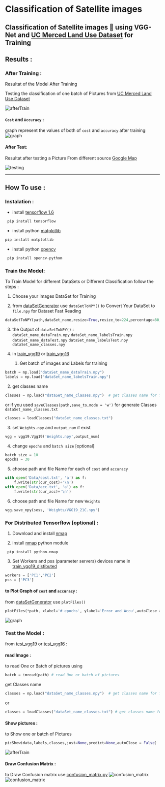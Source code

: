 # Classification of Satellite images

## Classification of Satellite images :rocket: using VGG-Net and [UC Merced Land Use Dataset](http://weegee.vision.ucmerced.edu/datasets/landuse.html) for Training
## Results :
### After Training : 
Resultat of the Model After Training

Testing the classification of one batch of Pictures from [UC Merced Land Use Dataset](http://weegee.vision.ucmerced.edu/datasets/landuse.html) 

![afterTrain](images/afterTrain.png ' classification of batch of pictre after Training')

#### `Cost` and `Accuracy` : 
graph represent the values of both of `cost` and `accuracy` after training 
![graph](images/graph.png 'graph')

#### After Test: 
 Resultat after testing a Picture From different source [Google Map](maps.google.com)
 
![testing](images/testing.png 'testing')
- - - -
## How To use :

### Instalation :

* install [tensorflow 1.6](https://github.com/SakhriHoussem/How-to-install-tensorflow-gpu)
```python
 pip install tensorflow
 ```
* install python [matplotlib](https://matplotlib.org/)
```python
pip install matplotlib
```
* install python [opencv](https://pypi.org/project/opencv-python/)
```python
 pip install opencv-python
 ```
### Train the Model:
To Train Model for different DataSets or Different Classification follow the steps : 

1. Choose your images DataSet for Training

2. from [dataSetGenerator](dataSetGenerator.py) use `dataSetToNPY()` to Convert Your DataSet to `file.npy` for Dataset Fast Reading   
 
 ```python
dataSetToNPY(path,dataSet_name,resize=True,resize_to=224,percentage=80,dataAugmentation= False) 
 ```
3. the Output of `dataSetToNPY()` :      
`dataSet_name_dataTrain.npy` `dataSet_name_labelsTrain.npy`
`dataSet_name_dataTest.npy` `dataSet_name_labelsTest.npy` `dataSet_name_classes.npy`
   
4. in [train_vgg19](train_vgg19.py) or [train_vgg16](train_vgg16.py)     
   
    1. Get batch of images and Labels for training 
 ```python
 batch = np.load("dataSet_name_dataTrain.npy")
labels = np.load("dataSet_name_labelsTrain.npy")
```     

   2. get classes name
 ```python
 classes = np.load("dataSet_name_classes.npy")  # get classes name for file.txt
 ```
 or if you used `saveClasses(path,save_to,mode = 'w')` for generate Classes `dataSet_name_classes.txt`
 
```python
classes = loadClasses("dataSet_name_classes.txt")
``` 
   3. set `Weights.npy` and `output_num` if exist 
 ```python
 vgg = vgg19.Vgg19('Weights.npy',output_num)
 ```
 
   4. change `epochs` and `batch size` [optional] 
```python
batch_size = 10
epochs = 30
```

   5. choose  path and file Name for each of `cost` and `accuracy`
```python
with open('Data/cost.txt', 'a') as f:
    f.write(str(cur_cost)+'\n')
with open('Data/acc.txt', 'a') as f:
    f.write(str(cur_acc)+'\n')
```

   6. choose  path and file Name for new `Weights`
```python
vgg.save_npy(sess, 'Weights/VGG19_21C.npy')
```

### For Distributed Tensorflow [optional] : 

1. Download and install [nmap](https://nmap.org/)
 
2. install [nmap](https://pypi.org/project/python-nmap/) python module
```
 pip install python-nmap
```
3. Set Workers and pss (parameter servers) devices name in [train_vgg19_distibuted](train_vgg19_distibuted.py)
 ```python
workers = ['PC1','PC2']
pss = ['PC3']
 ```
 
#### to Plot Graph of `cost` and `accuracy` :
 
from [dataSetGenerator](dataSetGenerator.py) use `plotFiles()`

```python
plotFiles(*path, xlabel='# epochs', ylabel='Error and Accu',autoClose = False)
```
![graph](images/graph.png 'graph')

### Test the Model :

from [test_vgg19](test_vgg19.py) or [test_vgg16](test_vgg16.py) :
#### read Image : 
to read One or Batch of pictures using 
```python
batch = imread(path) # read One or batch of pictures
```
get Classes name

 ```python
 classes = np.load("dataSet_name_classes.npy")  # get classes name for file.npy
 ```
or 
```python
classes = loadClasses("dataSet_name_classes.txt") # get classes name for file.txt
```
#### Show pictures : 
to Show one or batch of Pictures 
```python
picShow(data,labels,classes,just=None,predict=None,autoClose = False)
```
![afterTrain](images/afterTrain.png 'afterTrain')

#### Draw Confusion Matrix : 
to Draw Confusion matrix use [confusion_matrix.py](confusion_matrix.py)
![confusion_matrix](images/confusion_matrix.png)
![confusion_matrix](images/precision_recall_table.png)

